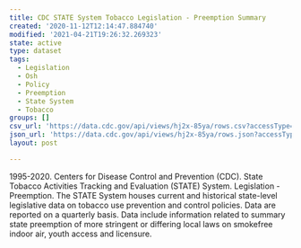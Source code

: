 ```yaml
---
title: CDC STATE System Tobacco Legislation - Preemption Summary
created: '2020-11-12T12:14:47.884740'
modified: '2021-04-21T19:26:32.269323'
state: active
type: dataset
tags:
  - Legislation
  - Osh
  - Policy
  - Preemption
  - State System
  - Tobacco
groups: []
csv_url: 'https://data.cdc.gov/api/views/hj2x-85ya/rows.csv?accessType=DOWNLOAD'
json_url: 'https://data.cdc.gov/api/views/hj2x-85ya/rows.json?accessType=DOWNLOAD'
layout: post

---
```

1995-2020. Centers for Disease Control and Prevention (CDC). State Tobacco Activities Tracking and Evaluation (STATE) System. Legislation - Preemption. The STATE System houses current and historical state-level legislative data on tobacco use prevention and control policies. Data are reported on a quarterly basis. Data include information related to summary state preemption of more stringent or differing local laws on smokefree indoor air, youth access and licensure.
